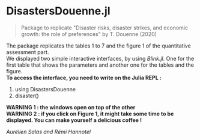 # DisastersDouenne.jl

> Package to replicate "Disaster risks, disaster strikes, and economic growth: the role of preferences" by T. Douenne (2020)

The package replicates the tables 1 to 7 and the figure 1 of the quantitative assessment part. \
We displayed two simple interactive interfaces, by using *Blink.jl*. One for the first table that shows the parameters and another one for the tables and the figure. 
\
**To access the interface, you need to write on the Julia REPL :** 
1) using DisastersDouenne
2) disaster() 

**WARNING 1 : the windows open on top of the other** \
**WARNING 2 : if you click on Figure 1, it might take some time to be displayed. You can make yourself a delicious coffee !** 

*Aurélien Salas and Rémi Hannotel*
